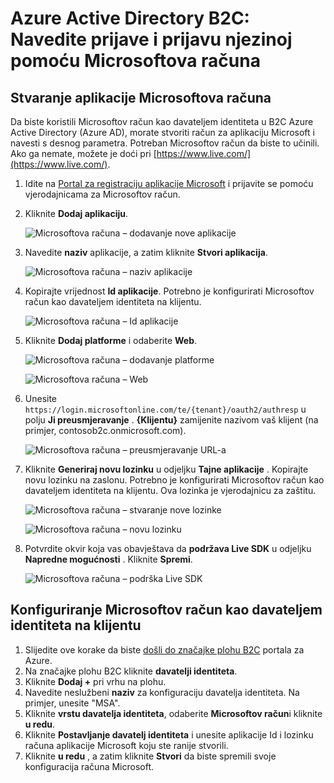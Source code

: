 <properties
    pageTitle="Azure Active Directory B2C: Konfiguracija računa Microsoft | Microsoft Azure"
    description="Navedite prijave i prijavu njezinoj s Microsoftova računa u vaše aplikacije koje su zaštićene po Azure Active Directory B2C."
    services="active-directory-b2c"
    documentationCenter=""
    authors="swkrish"
    manager="mbaldwin"
    editor="bryanla"/>

<tags
    ms.service="active-directory-b2c"
    ms.workload="identity"
    ms.tgt_pltfrm="na"
    ms.devlang="na"
    ms.topic="article"
    ms.date="07/24/2016"
    ms.author="swkrish"/>

# <a name="azure-active-directory-b2c-provide-sign-up-and-sign-in-to-consumers-with-microsoft-accounts"></a>Azure Active Directory B2C: Navedite prijave i prijavu njezinoj pomoću Microsoftova računa

## <a name="create-a-microsoft-account-application"></a>Stvaranje aplikacije Microsoftova računa

Da biste koristili Microsoftov račun kao davateljem identiteta u B2C Azure Active Directory (Azure AD), morate stvoriti račun za aplikaciju Microsoft i navesti s desnog parametra. Potreban Microsoftov račun da biste to učinili. Ako ga nemate, možete je doći pri [https://www.live.com/](https://www.live.com/).

1. Idite na [Portal za registraciju aplikacije Microsoft](https://apps.dev.microsoft.com/?referrer=https://azure.microsoft.com/documentation/articles&deeplink=/appList) i prijavite se pomoću vjerodajnicama za Microsoftov račun.
2. Kliknite **Dodaj aplikaciju**.

    ![Microsoftova računa – dodavanje nove aplikacije](./media/active-directory-b2c-setup-msa-app/msa-add-new-app.png)

3. Navedite **naziv** aplikacije, a zatim kliknite **Stvori aplikacija**.

    ![Microsoftova računa – naziv aplikacije](./media/active-directory-b2c-setup-msa-app/msa-app-name.png)

4. Kopirajte vrijednost **Id aplikacije**. Potrebno je konfigurirati Microsoftov račun kao davateljem identiteta na klijentu.

    ![Microsoftova računa – Id aplikacije](./media/active-directory-b2c-setup-msa-app/msa-app-id.png)

5. Kliknite **Dodaj platforme** i odaberite **Web**.

    ![Microsoftova računa – dodavanje platforme](./media/active-directory-b2c-setup-msa-app/msa-add-platform.png)

    ![Microsoftova računa – Web](./media/active-directory-b2c-setup-msa-app/msa-web.png)

6. Unesite `https://login.microsoftonline.com/te/{tenant}/oauth2/authresp` u polju **Ji preusmjeravanje** . **{Klijentu}** zamijenite nazivom vaš klijent (na primjer, contosob2c.onmicrosoft.com).

    ![Microsoftova računa – preusmjeravanje URL-a](./media/active-directory-b2c-setup-msa-app/msa-redirect-url.png)

7. Kliknite **Generiraj novu lozinku** u odjeljku **Tajne aplikacije** . Kopirajte novu lozinku na zaslonu. Potrebno je konfigurirati Microsoftov račun kao davateljem identiteta na klijentu. Ova lozinka je vjerodajnicu za zaštitu.

    ![Microsoftova računa – stvaranje nove lozinke](./media/active-directory-b2c-setup-msa-app/msa-generate-new-password.png)

    ![Microsoftova računa – novu lozinku](./media/active-directory-b2c-setup-msa-app/msa-new-password.png)

8. Potvrdite okvir koja vas obavještava da **podržava Live SDK** u odjeljku **Napredne mogućnosti** . Kliknite **Spremi**.

    ![Microsoftova računa – podrška Live SDK](./media/active-directory-b2c-setup-msa-app/msa-live-sdk-support.png)

## <a name="configure-microsoft-account-as-an-identity-provider-in-your-tenant"></a>Konfiguriranje Microsoftov račun kao davateljem identiteta na klijentu

1. Slijedite ove korake da biste [došli do značajke plohu B2C](active-directory-b2c-app-registration.md#navigate-to-the-b2c-features-blade) portala za Azure.
2. Na značajke plohu B2C kliknite **davatelji identiteta**.
3. Kliknite **Dodaj +** pri vrhu na plohu.
4. Navedite neslužbeni **naziv** za konfiguraciju davatelja identiteta. Na primjer, unesite "MSA".
5. Kliknite **vrstu davatelja identiteta**, odaberite **Microsoftov račun**i kliknite **u redu**.
6. Kliknite **Postavljanje davatelj identiteta** i unesite aplikacije Id i lozinku računa aplikacije Microsoft koju ste ranije stvorili.
7. Kliknite **u redu** , a zatim kliknite **Stvori** da biste spremili svoje konfiguracija računa Microsoft.
